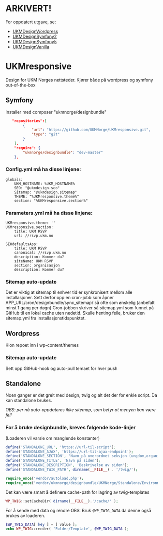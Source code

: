 
ARKIVERT!
=============
For oppdatert utgave, se:
- [UKMDesignWordpress](https://github.com/UKMNorge/UKMDesignWordpress)
- [UKMDesignSymfony2](https://github.com/UKMNorge/UKMDesignSymfony2)
- [UKMDesignSymfony5](https://github.com/UKMNorge/UKMDesignSymfony5)
- [UKMDesignVanilla](https://github.com/UKMNorge/UKMDesignVanilla)


UKMresponsive
=============
Design for UKM Norges nettsteder. Kjører både på wordpress og symfony out-of-the-box

## Symfony
Installer med composer "ukmnorge/designbundle"
```json
   "repositories":[
	    {
            "url": "https://github.com/UKMNorge/UKMresponsive.git",
            "type": "git"
        }
    ],
    "require": {
        "ukmnorge/designbundle": "dev-master"
    },
``` 

### Config.yml må ha disse linjene:
```
globals:
    UKM_HOSTNAME: %UKM_HOSTNAME%
    SEO: "@ukmdesign.seo"
    Sitemap: "@ukmdesign.sitemap"
    THEME: "%UKMresponsive.theme%"
    section: "%UKMresponsive.section%"
```

### Parameters.yml må ha disse linjene:
```
UKMresponsive.theme: ''
UKMresponsive.section:
    title: UKM RSVP
    url: //rsvp.ukm.no

SEOdefaultsApp:
    title: UKM RSVP
    canonical: //rsvp.ukm.no
    description: Kommer du?
    siteName: UKM RSVP
    section: organisasjon
    description: Kommer du?
```

### Sitemap auto-update
Det er viktig at sitemap til enhver tid er synkronisert mellom alle installasjoner.
Sett derfor opp en cron-jobb som åpner APP_URL/cron/designbundle/sync_sitemap/ så ofte som ønskelig (anbefalt minst 1 gang per døgn)
Cron-jobben skriver så sitemap.yml som funnet på GitHub til en lokal cache uten nedetid. Skulle henting feile, bruker den sitemap.yml fra installasjonstidspunktet.

## Wordpress
Klon repoet inn i wp-content/themes
### Sitemap auto-update
Sett opp GitHub-hook og auto-pull temaet for hver push

## Standalone
Noen ganger er det greit med design, twig og alt det der for enkle script. Da kan standalone brukes.

*OBS: per nå auto-oppdateres ikke sitemap, som betyr at menyen kan være feil*

### For å bruke designbundle, kreves følgende kode-linjer
(Loaderen vil varsle om manglende konstanter)
```php
define('STANDALONE_URL', 'https://url-til-script');
define('STANDALONE_AJAX', 'https://url-til-ajax-endpoint');
define('STANDALONE_SECTION', 'Navn på overordnet seksjon (ungdom,organisasjonen osv)');
define('STANDALONE_TITLE', 'Navn på siden');
define('STANDALONE_DESCRIPTION', 'Beskrivelse av siden');
define('STANDALONE_TWIG_PATH', dirname(__FILE__) . '/twig/');

require_once('vendor/autoload.php');
require_once('vendor/ukmnorge/designbundle/UKMNorge/Standalone/Environment/loader.php');
```
Det kan være smart å definere cache-path for lagring av twig-templates
```php
WP_TWIG::setCacheDir( dirname(__FILE__).'/cache/' );
```

For å sende med data og rendre
OBS: Bruk `$WP_TWIG_DATA` da denne også brukes av loaderen.
```php
$WP_TWIG_DATA[ key ] = [ value ];
echo WP_TWIG::render( 'Folder/Template', $WP_TWIG_DATA );
```
